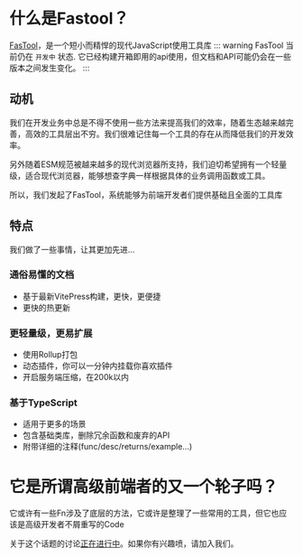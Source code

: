 # 什么是Fastool？
[FasTool](https://tobe-fe-dalao.github.io/fastool/)，是一个短小而精悍的现代JavaScript使用工具库
::: warning
FasTool 当前仍在 `开发中` 状态. 它已经构建开箱即用的api使用，但文档和API可能仍会在一些版本之间发生变化。
:::
## 动机
我们在开发业务中总是不得不使用一些方法来提高我们的效率，随着生态越来越完善，高效的工具层出不穷。我们很难记住每一个工具的存在从而降低我们的开发效率。

另外随着ESM规范被越来越多的现代浏览器所支持，我们迫切希望拥有一个轻量级，适合现代浏览器，能够想查字典一样根据具体的业务调用函数或工具。

所以，我们发起了FasTool，系统能够为前端开发者们提供基础且全面的工具库

## 特点
我们做了一些事情，让其更加先进...

### 通俗易懂的文档
- 基于最新VitePress构建，更快，更便捷
- 更快的热更新
### 更轻量级，更易扩展
- 使用Rollup打包
- 动态插件，你可以一分钟内挂载你喜欢插件
- 开启服务端压缩，在200k以内  
### 基于TypeScript
- 适用于更多的场景
- 包含基础类库，删除冗余函数和废弃的API
- 附带详细的注释(func/desc/returns/example...)  

# 它是所谓高级前端者的又一个轮子吗？
它或许有一些Fn涉及了底层的方法，它或许是整理了一些常用的工具，但它也应该是高级开发者不屑重写的Code

关于这个话题的讨论[正在进行中](https://github.com/tobe-fe-dalao/fastool/discussions/19)。如果你有兴趣喷，请加入我们。